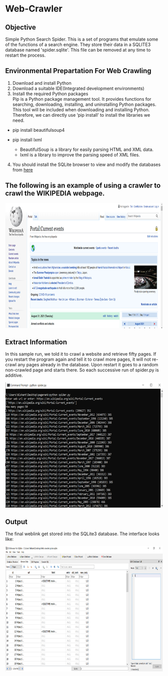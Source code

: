 # Web-Crawler

## Objective

Simple Python Search Spider. This is a set of programs that emulate some of the functions of a search engine. They store their data in a SQLITE3 database named 'spider.sqlite'. This file can be removed at any time to restart the process.

## Environmental Prepartation For Web Crawling

1. Download and install Python
2. Download a suitable IDE(Integrated development environments)
3. Install the required Python packages<br>
Pip is a Python package management tool. It provides functions for searching, downloading, installing, and uninstalling Python packages. This tool will be included when downloading and installing Python. Therefore, we can directly use ‘pip install’ to install the libraries we need.
  * pip install beautifulsoup4
  * pip install lxml
  
    * BeautifulSoup is a library for easily parsing HTML and XML data.
    * lxml is a library to improve the parsing speed of XML files.

4. You should install the SQLite browser to view and modify the databases from [here](http://sqlitebrowser.org/)<br>

## The following is an example of using a crawler to crawl the WIKIPEDIA webpage.

<img src="pic01.png" alt="" width = "800"  height= "400">

## Extract Information

In this sample run, we told it to crawl a website and retrieve fifty pages. If you restart the program again and tell it to crawl more pages, it will not re-crawl any pages already in the database. Upon restart it goes to a random non-crawled page and starts there. So each successive run of spider.py is additive.

<img src="pic02.png" alt="" width = "800"  height= "400">

## Output 

The final weblink get stored into the SQLite3 database. The interface looks like:

<img src="pic03.png" alt="" width = "800"  height= "400">

